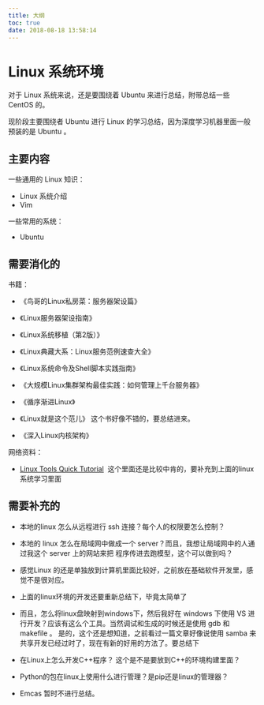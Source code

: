 ```yaml
---
title: 大纲
toc: true
date: 2018-08-18 13:58:14
---
```

# Linux 系统环境

对于 Linux 系统来说，还是要围绕着 Ubuntu 来进行总结，附带总结一些 CentOS 的。

现阶段主要围绕者 Ubuntu 进行 Linux 的学习总结，因为深度学习机器里面一般预装的是 Ubuntu 。

## 主要内容

一些通用的 Linux 知识：

- Linux 系统介绍
- Vim

一些常用的系统：

- Ubuntu




## 需要消化的


书籍：

- 《鸟哥的Linux私房菜：服务器架设篇》
- 《Linux服务器架设指南》
- 《Linux系统移植（第2版）》
- 《Linux典藏大系：Linux服务范例速查大全》
- 《Linux系统命令及Shell脚本实践指南》

- 《大规模Linux集群架构最佳实践：如何管理上千台服务器》

- 《循序渐进Linux》
- 《Linux就是这个范儿》  这个书好像不错的，要总结进来。
- 《深入Linux内核架构》


网络资料：

- [Linux Tools Quick Tutorial](http://linuxtools-rst.readthedocs.io/zh_CN/latest/index.html#)  这个里面还是比较中肯的，要补充到上面的linux系统学习里面



## 需要补充的


- 本地的linux 怎么从远程进行 ssh 连接？每个人的权限要怎么控制？
- 本地的 linux 怎么在局域网中做成一个 server？而且，我想让局域网中的人通过我这个 server 上的网站来把 程序传进去跑模型，这个可以做到吗？

- 感觉Linux 的还是单独放到计算机里面比较好，之前放在基础软件开发里，感觉不是很对应。
- 上面的linux环境的开发还要重新总结下，毕竟太简单了
- 而且，怎么将linux盘映射到windows下，然后我好在 windows 下使用 VS 进行开发？应该有这么个工具。当然调试和生成的时候还是使用 gdb 和 makefile 。 是的，这个还是想知道，之前看过一篇文章好像说使用 samba 来共享开发已经过时了，现在有新的好用的方法了。要总结下
- 在Linux上怎么开发C++程序？ 这个是不是要放到C++的环境构建里面？
- Python的包在linux上使用什么进行管理？是pip还是linux的管理器？
- Emcas 暂时不进行总结。
